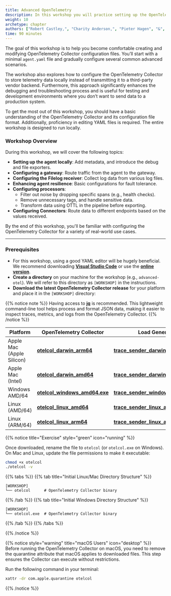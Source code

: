 ```yaml
---
title: Advanced OpenTelemetry
description: In this workshop you will practice setting up the OpenTelemetry Collector configuration from scratch and go though several advanced configuration scenarios's
weight: 10
archetype: chapter
authors: ["Robert Castley,", "Charity Anderson,", "Pieter Hagen", "&", "Geoff Higginbottom"]
time: 90 minutes
---
```


The goal of this workshop is to help you become comfortable creating and modifying OpenTelemetry Collector configuration files. You’ll start with a minimal `agent.yaml` file and gradually configure several common advanced scenarios.

The workshop also explores how to configure the OpenTelemetry Collector to store telemetry data locally instead of transmitting it to a third-party vendor backend. Furthermore, this approach significantly enhances the debugging and troubleshooting process and is useful for testing and development environments where you don’t want to send data to a production system.

To get the most out of this workshop, you should have a basic understanding of the OpenTelemetry Collector and its configuration file format. Additionally, proficiency in editing YAML files is required. The entire workshop is designed to run locally.

### Workshop Overview

During this workshop, we will cover the following topics:

- **Setting up the agent locally**: Add metadata, and introduce the debug and file exporters.
- **Configuring a gateway**: Route traffic from the agent to the gateway.
- **Configuring the Filelog receiver**: Collect log data from various log files.
- **Enhancing agent resilience**: Basic configurations for fault tolerance.
- **Configuring processors**:
  - Filter out noise by dropping specific spans (e.g., health checks).
  - Remove unnecessary tags, and handle sensitive data.
  - Transform data using OTTL in the pipeline before exporting.
- **Configuring Connectors**: Route data to different endpoints based on the values received.

By the end of this workshop, you'll be familiar with configuring the OpenTelemetry Collector for a variety of real-world use cases.

---

### Prerequisites

- For this workshop, using a good YAML editor will be hugely beneficial. We recommend downloading [**Visual Studio Code**](https://code.visualstudio.com/download) or use the [**online version**](https://vscode.dev/).
- **Create a directory** on your machine for the workshop (e.g., `advanced-otel`). We will refer to this directory as `[WORKSHOP]` in the instructions.
- **Download the latest OpenTelemetry Collector release** for your platform and place it in the `[WORKSHOP]` directory:

{{% notice note %}}
Having access to [**jq**](https://jqlang.org/download/) is recommended. This lightweight command-line tool helps process and format JSON data, making it easier to inspect traces, metrics, and logs from the OpenTelemetry Collector.
{{% /notice %}}

| Platform                         | OpenTelemetry Collector | Load Generator |
|----------------------------------|-------------------------|----------------|
|  Apple Mac (Apple Silicon)   | **[otelcol_darwin_arm64](https://github.com/signalfx/splunk-otel-collector/releases/download/v0.117.0/otelcol_darwin_arm64)** | [**trace_sender_darwin_arm64**](https://github.com/splunk/observability-workshop/raw/refs/heads/main/workshop/ninja/advanced-otel/loadgen/build/trace-sender-darwin-arm64) |
|  Apple Mac (Intel)           | **[otelcol_darwin_amd64](https://github.com/signalfx/splunk-otel-collector/releases/download/v0.117.0/otelcol_darwin_amd64)** | [**trace_sender_darwin_amd64**](https://github.com/splunk/observability-workshop/raw/refs/heads/main/workshop/ninja/advanced-otel/loadgen/build/trace-sender-darwin-amd64)|
|  Windows AMD/64              | **[otelcol_windows_amd64.exe](https://github.com/signalfx/splunk-otel-collector/releases/download/v0.117.0/otelcol_windows_amd64.exe)** | [**trace_sender_windows_amd64.exe**](https://github.com/splunk/observability-workshop/raw/refs/heads/main/workshop/ninja/advanced-otel/trace-sender-windows-amd64.exe) |
|  Linux (AMD/64)              |**[otelcol_linux_amd64](https://github.com/signalfx/splunk-otel-collector/releases/download/v0.117.0/otelcol_linux_amd64)** | [**trace_sender_linux_amd64**](https://github.com/splunk/observability-workshop/raw/refs/heads/main/workshop/ninja/advanced-otel/loadgen/build/trace-sender-linux-amd64)|
|  Linux (ARM/64)              |**[otelcol_linux_arm64](https://github.com/signalfx/splunk-otel-collector/releases/download/v0.117.0/otelcol_linux_arm64)** | [**trace_sender_linux_arm64**](https://github.com/splunk/observability-workshop/raw/refs/heads/main/workshop/ninja/advanced-otel/loadgen/build/trace-sender-linux-arm64)|

{{% notice title="Exercise" style="green" icon="running" %}}

Once downloaded, rename the file to `otelcol` (or `otelcol.exe` on Windows). On Mac and Linux, update the file permissions to make it executable:

```bash
chmod +x otelcol
./otelcol -v
```

{{% tabs %}}
{{% tab title="Initial Linux/Mac Directory Structure" %}}

```text
[WORKSHOP]
└── otelcol      # OpenTelemetry Collector binary
```

{{% /tab %}}
{{% tab title="Initial Windows Directory Structure" %}}

```text
[WORKSHOP]
└── otelcol.exe  # OpenTelemetry Collector binary
```

{{% /tab %}}
{{% /tabs %}}

{{% /notice %}}

{{% notice style="warning" title="macOS Users" icon="desktop" %}}
Before running the OpenTelemetry Collector on macOS, you need to remove the quarantine attribute that macOS applies to downloaded files. This step ensures the Collector can execute without restrictions.

Run the following command in your terminal:

```bash
xattr -dr com.apple.quarantine otelcol
```

{{% /notice %}}
